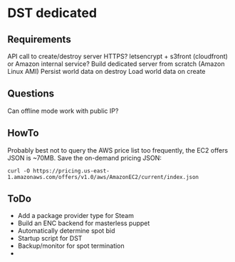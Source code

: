 # DST dedicated

## Requirements

API call to create/destroy server HTTPS?
  letsencrypt + s3front (cloudfront)
  or Amazon internal service?
Build dedicated server from scratch (Amazon Linux AMI)
Persist world data on destroy
Load world data on create

## Questions

Can offline mode work with public IP?

## HowTo

Probably best not to query the AWS price list too frequently, the EC2 offers JSON is ~70MB. Save the on-demand pricing JSON:

    curl -O https://pricing.us-east-1.amazonaws.com/offers/v1.0/aws/AmazonEC2/current/index.json

## ToDo

- Add a package provider type for Steam
- Build an ENC backend for masterless puppet
- Automatically determine spot bid
- Startup script for DST
- Backup/monitor for spot termination
-
